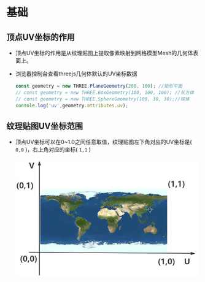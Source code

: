 # 基础

## 顶点UV坐标的作用

+ 顶点UV坐标的作用是从纹理贴图上提取像素映射到网格模型Mesh的几何体表面上。

+ 浏览器控制台查看threejs几何体默认的UV坐标数据

  ```js
  const geometry = new THREE.PlaneGeometry(200, 100); //矩形平面
  // const geometry = new THREE.BoxGeometry(100, 100, 100); //长方体
  // const geometry = new THREE.SphereGeometry(100, 30, 30);//球体
  console.log('uv',geometry.attributes.uv);
  ```

## 纹理贴图UV坐标范围

+ 顶点UV坐标可以在0~1.0之间任意取值，纹理贴图左下角对应的UV坐标是( `0,0` )，右上角对应的坐标( `1,1` )

  ![UV坐标](UV坐标.jpg)
